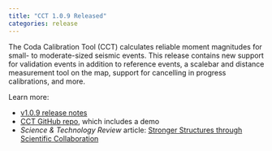 ```yaml
---
title: "CCT 1.0.9 Released"
categories: release
---
```


The Coda Calibration Tool (CCT) calculates reliable moment magnitudes for small- to moderate-sized seismic events. This release contains new support for validation events in addition to reference events, a scalebar and distance measurement tool on the map, support for cancelling in progress calibrations, and more.

Learn more:
- [v1.0.9 release notes](https://github.com/LLNL/coda-calibration-tool/releases/tag/1.0.9)
- [CCT GitHub repo](https://github.com/LLNL/coda-calibration-tool), which includes a demo
- *Science & Technology Review* article: [Stronger Structures through Scientific Collaboration](https://str.llnl.gov/2018-10/gok)

